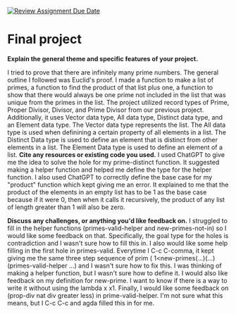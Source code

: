 [![Review Assignment Due Date](https://classroom.github.com/assets/deadline-readme-button-22041afd0340ce965d47ae6ef1cefeee28c7c493a6346c4f15d667ab976d596c.svg)](https://classroom.github.com/a/dPwN1w3S)
# Final project

**Explain the general theme and specific features of your project.**

I tried to prove that there are infinitely many prime numbers. The general outline I followed was Euclid's proof. I made a function to make a list of primes, a function to find the product of that list plus one, a function to show that there would always be one prime not included in the list that was unique from the primes in the list. The project utilized record types of Prime, Proper Divisor, Divisor, and Prime Divisor from our previous project. Additionally, it uses Vector data type, All data type, Distinct data type, and an Element data type. The Vector data type represents the list. The All data type is used when definining a certain property of all elements in a list. The Distinct Data type is used to define an element that is distinct from other elements in a list. The Element Data type is used to define an element of a list. 
**Cite any resources or existing code you used.**
I used ChatGPT to give me the idea to solve the hole for my prime-distinct function. It suggested making a helper function and helped me define the type for the helper function. I also used ChatGPT to correctly define the base case for my "product" function which kept giving me an error. It explained to me that the product of the elements in an empty list has to be 1 as the base case because if it were 0, then when it calls it recursively, the product of any list of length greater than 1 will also be zero. 


**Discuss any challenges, or anything you'd like feedback on.**
I struggled to fill in the helper functions (primes-valid-helper and new-primes-not-in) so I would like some feedback on that. Specifically, the goal type for the holes is contradiction and I wasn't sure how to fill this in. I also would like some help filling in the first hole in primes-valid. Everytime I C-c C-comma, it kept giving me the same three step sequence of prim ( 1<new-primes(...)(...)(primes-valid-helper ...) and I wasn't sure how to fix this. I was thinking of making a helper function, but I wasn't sure how to define it. I would also like feedback on my definition for new-prime. I want to know if there is a way to write it without using the lambda x x1. Finally, I would like some feedback on (prop-div nat div greater less) in prime-valid-helper. I'm not sure what this means, but I C-c C-c and agda filled this in for me.



